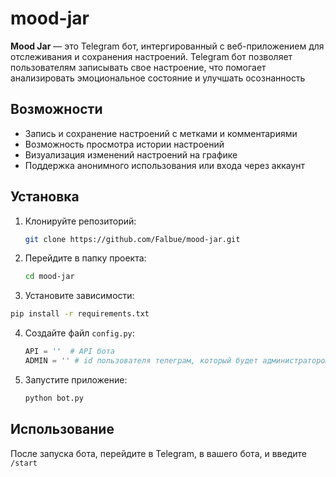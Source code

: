 # mood-jar
**Mood Jar** — это Telegram бот, интергированный с веб-приложением для отслеживания и сохранения настроений. Telegram бот позволяет пользователям записывать свое настроение, что помогает анализировать эмоциональное состояние и улучшать осознанность
## Возможности
- Запись и сохранение настроений с метками и комментариями
- Возможность просмотра истории настроений
- Визуализация изменений настроений на графике
- Поддержка анонимного использования или входа через аккаунт
## Установка
1. Клонируйте репозиторий:
   ```bash
   git clone https://github.com/Falbue/mood-jar.git
   ```
2. Перейдите в папку проекта:
   ```bash
   cd mood-jar
   ```
3. Установите зависимости:
  ```bash
pip install -r requirements.txt
```
4. Создайте файл `config.py`:
   ```python
   API = ''  # API бота
   ADMIN = '' # id пользователя телеграм, который будет администратором бота
   ```
6. Запустите приложение:
   ```bash
   python bot.py
   ```
   
## Использование
После запуска бота, перейдите в Telegram, в вашего бота, и введите `/start`
